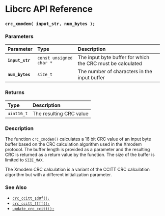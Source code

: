 # Libcrc API Reference

### `crc_xmodem( input_str, num_bytes );`

### Parameters

| Parameter | Type | Description |
| :--- | :--- | :--- |
|**`input_str`**|`const unsigned char *`|The input byte buffer for which the CRC must be calculated|
|**`num_bytes`**|`size_t`|The number of characters in the input buffer|

### Returns

| Type | Description |
| :--- | :--- |
|`uint16_t`|The resulting CRC value|

### Description

The function `crc_xmodem()` calculates a 16 bit CRC value of an input byte buffer based on the
CRC calculation algorithm used in the Xmodem protocol.
The buffer length is provided as a parameter and the resulting CRC is returned
as a return value by the function. The size of the buffer is limited to `SIZE_MAX`.

The Xmodem CRC calculation is a variant of the CCITT CRC calculation algorithm but
with a different initialization parameter.

### See Also

* [`crc_ccitt_1d0f();`](crc_ccitt_1d0f.md)
* [`crc_ccitt_ffff();`](crc_ccitt_ffff.md)
* [`update_crc_ccitt();`](update_crc_ccitt.md)
